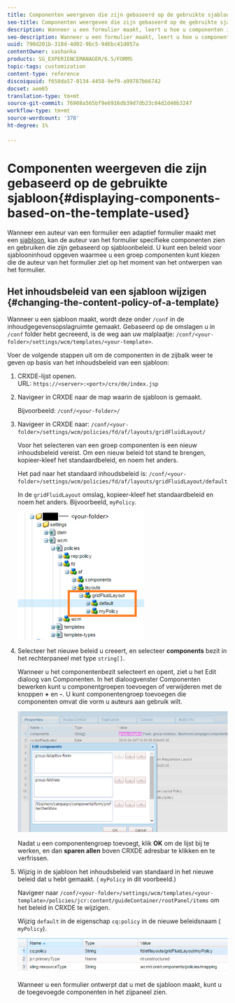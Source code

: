 ```yaml
---
title: Componenten weergeven die zijn gebaseerd op de gebruikte sjabloon
seo-title: Componenten weergeven die zijn gebaseerd op de gebruikte sjabloon
description: Wanneer u een formulier maakt, leert u hoe u componenten in het zijpaneel kunt inschakelen op basis van de geselecteerde sjabloon.
seo-description: Wanneer u een formulier maakt, leert u hoe u componenten in het zijpaneel kunt inschakelen op basis van de geselecteerde sjabloon.
uuid: 790d201b-318d-4d02-9bc5-9d6bc41d057a
contentOwner: sashanka
products: SG_EXPERIENCEMANAGER/6.5/FORMS
topic-tags: customization
content-type: reference
discoiquuid: f658da57-0134-4458-9ef9-a99787b66742
docset: aem65
translation-type: tm+mt
source-git-commit: 76908a565bf9e6916db39d7db23c04d2d40b3247
workflow-type: tm+mt
source-wordcount: '378'
ht-degree: 1%

---
```



# Componenten weergeven die zijn gebaseerd op de gebruikte sjabloon{#displaying-components-based-on-the-template-used}

Wanneer een auteur van een formulier een adaptief formulier maakt met een [sjabloon](../../forms/using/template-editor.md), kan de auteur van het formulier specifieke componenten zien en gebruiken die zijn gebaseerd op sjabloonbeleid. U kunt een beleid voor sjablooninhoud opgeven waarmee u een groep componenten kunt kiezen die de auteur van het formulier ziet op het moment van het ontwerpen van het formulier.

## Het inhoudsbeleid van een sjabloon wijzigen {#changing-the-content-policy-of-a-template}

Wanneer u een sjabloon maakt, wordt deze onder `/conf` in de inhoudgegevensopslagruimte gemaakt. Gebaseerd op de omslagen u in `/conf` folder hebt gecreeerd, is de weg aan uw malplaatje: `/conf/<your-folder>/settings/wcm/templates/<your-template>`.

Voer de volgende stappen uit om de componenten in de zijbalk weer te geven op basis van het inhoudsbeleid van een sjabloon:

1. CRXDE-lijst openen.\
   URL: `https://<server>:<port>/crx/de/index.jsp`
1. Navigeer in CRXDE naar de map waarin de sjabloon is gemaakt.

   Bijvoorbeeld: `/conf/<your-folder>/`

1. Navigeer in CRXDE naar: `/conf/<your-folder>/settings/wcm/policies/fd/af/layouts/gridFluidLayout/`

   Voor het selecteren van een groep componenten is een nieuw inhoudsbeleid vereist. Om een nieuw beleid tot stand te brengen, kopieer-kleef het standaardbeleid, en noem het anders.

   Het pad naar het standaard inhoudsbeleid is: `/conf/<your-folder>/settings/wcm/policies/fd/af/layouts/gridFluidLayout/default`

   In de `gridFluidLayout` omslag, kopieer-kleef het standaardbeleid en noem het anders. Bijvoorbeeld, `myPolicy`.

   ![Standaardbeleid kopiëren](assets/crx-default1.png)

1. Selecteer het nieuwe beleid u creeert, en selecteer **components** bezit in het rechterpaneel met type `string[]`.

   Wanneer u het componentenbezit selecteert en opent, ziet u het Edit dialoog van Componenten. In het dialoogvenster Componenten bewerken kunt u componentgroepen toevoegen of verwijderen met de knoppen **+** en **-**. U kunt componentengroep toevoegen die componenten omvat die vorm u auteurs aan gebruik wilt.

   ![Componenten toevoegen aan of verwijderen uit het beleid](assets/add-components-list1.png)

   Nadat u een componentengroep toevoegt, klik **OK** om de lijst bij te werken, en dan **sparen allen** boven CRXDE adresbar te klikken en te verfrissen.

1. Wijzig in de sjabloon het inhoudsbeleid van standaard in het nieuwe beleid dat u hebt gemaakt. ( `myPolicy` in dit voorbeeld.)

   Navigeer naar `/conf/<your-folder>/settings/wcm/templates/<your-template>/policies/jcr:content/guideContainer/rootPanel/items` om het beleid in CRXDE te wijzigen.

   Wijzig `default` in de eigenschap `cq:policy` in de nieuwe beleidsnaam ( `myPolicy`).

   ![Beleid voor bijgewerkte sjablooninhoud](assets/updated-policy.png)

   Wanneer u een formulier ontwerpt dat u met de sjabloon maakt, kunt u de toegevoegde componenten in het zijpaneel zien.

